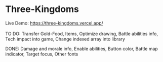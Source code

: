# Three-Kingdoms
Live Demo: https://three-kingdoms.vercel.app/
<br /><br />
TO DO: Transfer Gold-Food, Items, Optimize drawing, Battle abilities info, Tech impact into game, Change indexed array into library

DONE: Damage and morale info, Enable abilities, Button color, Battle map indicator, Target focus, Other fonts

<!--
(mor, att, def, ldr) => mor / 2 + (mor * att / def) + (50 * ldr / 100)
189 99 166 none
221 99 166 tiger
213 79 144 true leader
Live Demo: https://anoname112.github.io/Three-Kingdoms/
<br /><br />
Screenshot:
<br />
<a href="https://anoname112.github.io/Three-Kingdoms/">
   <img src="https://raw.githubusercontent.com/Anoname112/Three-Kingdoms/main/ss.png" title="Three Kingdoms">
</a>
-->
